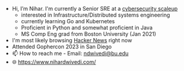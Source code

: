 - Hi, I’m Nihar. I'm currently a Senior SRE at a [cybersecurity scaleup](https://www.securonix.com)
  - interested in Infrastructure/Distributed systems engineering
  - currently learning Go and Kubernetes
  - Proficient in Python and somewhat proficient in Java
  - MS Comp Eng grad from Boston University (Jan 2021)
- I'm most likely browsing [Hacker News](https://news.ycombinator.com/) right now
- Attended Gophercon 2023 in San Diego
- 📫 How to reach me - Email: <ndwivedi@bu.edu>
- 🌐 <https://www.nihardwivedi.com/>
